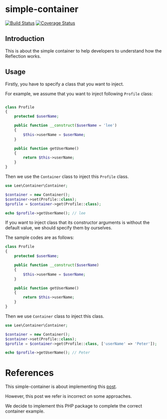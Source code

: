 # simple-container

[![Build Status](https://travis-ci.org/peter279k/simple-container.svg?branch=master)](https://travis-ci.org/peter279k/simple-container)
[![Coverage Status](https://coveralls.io/repos/github/peter279k/simple-container/badge.svg?branch=master)](https://coveralls.io/github/peter279k/simple-container?branch=master)

## Introduction

This is about the simple container to help developers to understand how the Reflection works.

## Usage

Firstly, you have to specify a class that you want to inject.

For example, we assume that you want to inject following `Profile` class:

```php

class Profile
{
    protected $userName;

    public function __construct($userName = 'lee')
    {
        $this->userName = $userName;
    }

    public function getUserName()
    {
        return $this->userName;
    }
}

```

Then we use the `Container` class to inject this `Profile` class.

```php
use Lee\Container\Container;

$container = new Container();
$container->set(Profile::class);
$profile = $container->get(Profile::class);

echo $profile->getUserName(); // lee
```

If you want to inject class that its constructor arguments is without the default value, we should specify them by ourselves.

The sample codes are as follows:

```php
class Profile
{
    protected $userName;

    public function __construct($userName)
    {
        $this->userName = $userName;
    }

    public function getUserName()
    {
        return $this->userName;
    }
}
```

Then we use `Container` class to inject this class.

```php
use Lee\Container\Container;

$container = new Container();
$container->set(Profile::class);
$profile = $container->get(Profile::class, ['userName' => 'Peter']);

echo $profile->getUserName(); // Peter
```

# References

This simple-container is about implementing this [post](https://medium.com/tech-tajawal/dependency-injection-di-container-in-php-a7e5d309ccc6).

However, this post we refer is incorrect on some approaches.

We decide to implement this PHP package to complete the correct container example.
